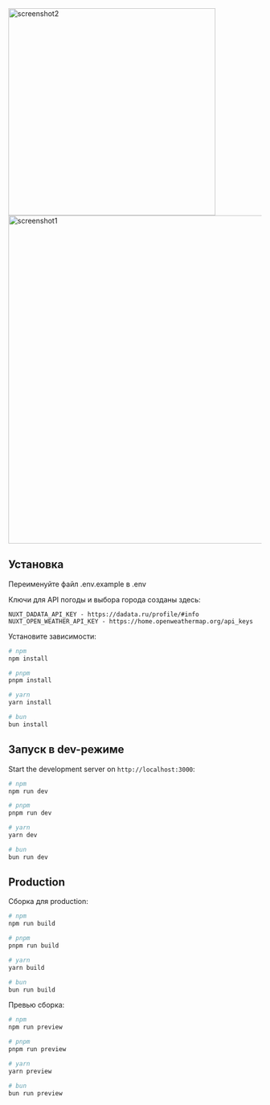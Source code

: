 
<img width="412" alt="screenshot2" src="https://github.com/romatoom/weather-widget/assets/20795373/7c069328-d96c-4d00-944e-49dd75fb318b">
<img width="653" alt="screenshot1" src="https://github.com/romatoom/weather-widget/assets/20795373/2e1dabd1-8200-4b48-8f72-613b74913014">

## Установка

Переименуйте файл .env.example в .env

Ключи для API погоды и выбора города созданы здесь:

```
NUXT_DADATA_API_KEY - https://dadata.ru/profile/#info
NUXT_OPEN_WEATHER_API_KEY - https://home.openweathermap.org/api_keys
```

Установите зависимости:

```bash
# npm
npm install

# pnpm
pnpm install

# yarn
yarn install

# bun
bun install
```

## Запуск в dev-режиме

Start the development server on `http://localhost:3000`:

```bash
# npm
npm run dev

# pnpm
pnpm run dev

# yarn
yarn dev

# bun
bun run dev
```

## Production

Сборка для production:

```bash
# npm
npm run build

# pnpm
pnpm run build

# yarn
yarn build

# bun
bun run build
```

Превью сборка:

```bash
# npm
npm run preview

# pnpm
pnpm run preview

# yarn
yarn preview

# bun
bun run preview
```
